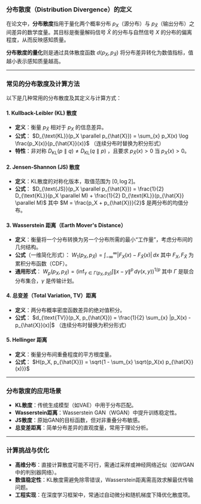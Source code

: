 ### **分布散度（Distribution Divergence）的定义**
在论文中，**分布散度**指用于量化两个概率分布 $p_X$（源分布）与 $p_{\hat{X}}$（输出分布）之间差异的数学度量。其目标是衡量解码信号 $\hat{X}$ 的分布与自然信号 $X$ 的分布的偏离程度，从而反映感知质量。

**分布散度的量化**则是通过具体散度函数 $d(p_X, p_{\hat{X}})$ 将分布差异转化为数值指标，值越小表示感知质量越高。

---

### **常见的分布散度及计算方法**
以下是几种常用的分布散度及其定义与计算方式：

#### 1. **Kullback-Leibler (KL) 散度**
- **定义**：衡量 $p_{\hat{X}}$ 相对于 $p_X$ 的信息差异。
- **公式**：
  $D_{\text{KL}}(p_X \parallel p_{\hat{X}}) = \sum_{x} p_X(x) \log \frac{p_X(x)}{p_{\hat{X}}(x)}$
  （连续分布时替换为积分形式）
- **特性**：非对称 $D_{\text{KL}}(p \parallel q) \neq D_{\text{KL}}(q \parallel p)$ ，且要求 $p_{\hat{X}}(x) > 0$ 当 $p_X(x) > 0$。

#### 2. **Jensen-Shannon (JS) 散度**
- **定义**：KL散度的对称化版本，取值范围为 $[0, \log 2]$。
- **公式**：
  $D_{\text{JS}}(p_X \parallel p_{\hat{X}}) = \frac{1}{2} D_{\text{KL}}(p_X \parallel M) + \frac{1}{2} D_{\text{KL}}(p_{\hat{X}} \parallel M)$
  其中 $M = \frac{p_X + p_{\hat{X}}}{2}$ 是两分布的均值分布。

#### 3. **Wasserstein 距离（Earth Mover's Distance）**
- **定义**：衡量将一个分布转换为另一个分布所需的最小“工作量”，考虑分布间的几何结构。
- **公式**（一维简化形式）：
  $W_1(p_X, p_{\hat{X}}) = \int_{-\infty}^{\infty} |F_X(x) - F_{\hat{X}}(x)| \, dx$
  其中 $F_X, F_{\hat{X}}$ 为累积分布函数（CDF）。
- **通用形式**：
  $W_p(p_X, p_{\hat{X}}) = \left( \inf_{\gamma \in \Gamma(p_X, p_{\hat{X}})} \int \|x - y\|^p \, d\gamma(x,y) \right)^{1/p}$
  其中 $\Gamma$ 是联合分布集合，$\gamma$ 是传输计划。

#### 4. **总变差（Total Variation, TV）距离**
- **定义**：两分布概率密度函数差异的绝对值积分。
- **公式**：
  $d_{\text{TV}}(p_X, p_{\hat{X}}) = \frac{1}{2} \sum_{x} |p_X(x) - p_{\hat{X}}(x)|$
  （连续分布时替换为积分形式）

#### 5. **Hellinger 距离**
- **定义**：衡量分布间重叠程度的平方根度量。
- **公式**：
  $H(p_X, p_{\hat{X}}) = \sqrt{1 - \sum_{x} \sqrt{p_X(x) p_{\hat{X}}(x)}}$

---

### **分布散度的应用场景**
- **KL散度**：传统生成模型（如VAE）中用于分布匹配。
- **Wasserstein距离**：Wasserstein GAN（WGAN）中提升训练稳定性。
- **JS散度**：原始GAN的目标函数，但对非重叠分布敏感。
- **总变差距离**：简单分布差异的直观度量，常用于理论分析。

---

### **计算挑战与优化**
- **高维分布**：直接计算散度可能不可行，需通过采样或神经网络近似（如WGAN中的判别器网络）。
- **数值稳定性**：KL散度需避免除零错误，Wasserstein距离需高效求解最优传输问题。
- **工程实现**：在深度学习框架中，常通过自动微分和随机梯度下降优化散度项。